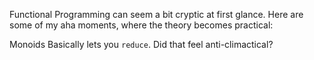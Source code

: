 Functional Programming can seem a bit cryptic at first glance. Here are some of my aha moments, where the theory becomes practical:

Monoids
Basically lets you `reduce`. Did that feel anti-climactical? 
<!--stackedit_data:
eyJoaXN0b3J5IjpbMTI1Nzk0MjYyNV19
-->